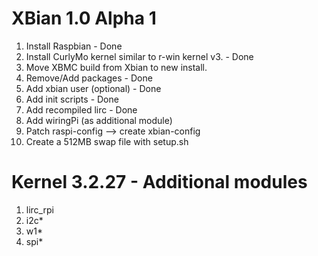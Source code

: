 XBian 1.0 Alpha 1
=============================
1. Install Raspbian - Done
2. Install CurlyMo kernel similar to r-win kernel v3. - Done
3. Move XBMC build from Xbian to new install.
4. Remove/Add packages - Done
5. Add xbian user (optional) - Done
6. Add init scripts - Done
7. Add recompiled lirc - Done
8. Add wiringPi (as additional module)
9. Patch raspi-config --> create xbian-config
10. Create a 512MB swap file with setup.sh


Kernel 3.2.27 - Additional modules
=================================
1. lirc_rpi
2. i2c*
3. w1*
4. spi*

